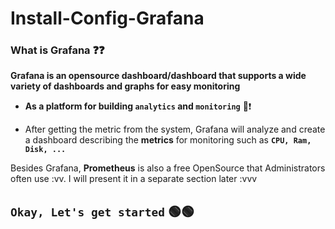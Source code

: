 # Install-Config-Grafana

### What is Grafana ❓❓

**Grafana is an opensource dashboard/dashboard that supports a wide variety of dashboards and graphs for easy monitoring** 

- **As a platform for building `analytics` and `monitoring`** 📵❗

- After getting the metric from the system, Grafana will analyze and create a dashboard describing the **metrics** for monitoring such as **`CPU, Ram, Disk, ...`**

Besides Grafana, **Prometheus** is also a free OpenSource that Administrators often use :vv. I will present it in a separate section later :vvv

## **`Okay, Let's get started`** 🟢🟢
